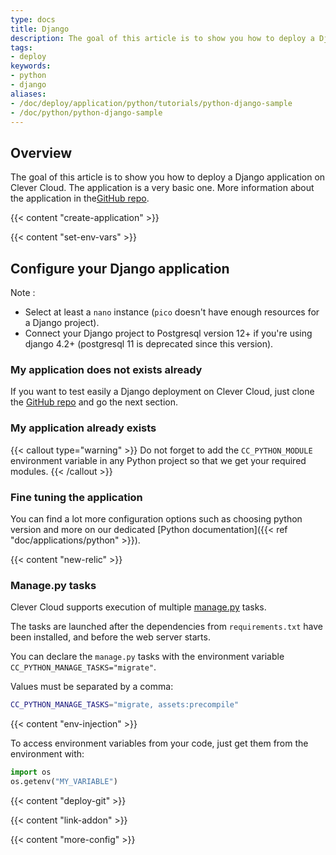 ```yaml
---
type: docs
title: Django
description: The goal of this article is to show you how to deploy a Django application on Clever Cloud
tags:
- deploy
keywords:
- python
- django
aliases:
- /doc/deploy/application/python/tutorials/python-django-sample
- /doc/python/python-django-sample
---
```


## Overview

The goal of this article is to show you how to deploy a Django application on Clever Cloud.
The application is a very basic one. More information about the application in the[GitHub repo](https://github.com/CleverCloud/django-example).

{{< content "create-application" >}}

{{< content "set-env-vars" >}}

## Configure your Django application

Note :

- Select at least a `nano` instance (`pico` doesn't have enough resources for a Django project).
- Connect your Django project to Postgresql version 12+ if you're using django 4.2+ (postgresql 11 is deprecated since this version).

### My application does not exists already

If you want to test easily a Django deployment on Clever Cloud, just clone the [GitHub repo](https://github.com/CleverCloud/django-example) and go the next section.

### My application already exists

{{< callout type="warning" >}}
  Do not forget to add the `CC_PYTHON_MODULE` environment variable in any Python project so that we get your required modules.
{{< /callout >}}

### Fine tuning the application

You can find a lot more configuration options such as choosing python version and more on our dedicated [Python documentation]({{< ref "doc/applications/python" >}}).

 {{< content "new-relic" >}}

### Manage.py tasks

Clever Cloud supports execution of multiple [manage.py](https://docs.djangoproject.com/fr/3.2/ref/django-admin/) tasks.

The tasks are launched after the dependencies from `requirements.txt` have been installed, and before the web server starts.

You can declare the `manage.py` tasks with the environment variable `CC_PYTHON_MANAGE_TASKS="migrate"`.

Values must be separated by a comma:

```bash
CC_PYTHON_MANAGE_TASKS="migrate, assets:precompile"
```

 {{< content "env-injection" >}}

To access environment variables from your code, just get them from the environment with:

```python
import os
os.getenv("MY_VARIABLE")
```

 {{< content "deploy-git" >}}

 {{< content "link-addon" >}}

{{< content "more-config" >}}
